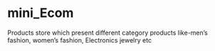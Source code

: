 # mini_Ecom
Products store which present different category products like-men’s fashion, women’s fashion, Electronics jewelry etc
